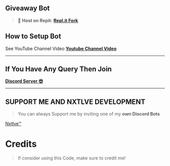 ## Giveaway Bot
> 💪 **Host on Repit:** [**Repl.it Fork**](https://replit.com/@AnshUrao2/Giveaway-Bot)

## How to Setup Bot
See YouTube Channel Video 
[**Youtube Channel Video**](https://youtube.com/channel/UCC1pjmMDmy6v1bmp_KygwFg)  
***

## If You Have Any Query Then Join 
[**Discord Server 😎**](https://dsc.gg/nxtlvedevs)
<a href="https://dsc.gg/nxtlvedevs"></a>

***

## SUPPORT ME AND NXTLVE DEVELOPMENT

> You can always Support me by inviting one of my **own Discord Bots**

[Nxtlve™](https://dsc.gg/nxtlve)

# Credits

> If consider using this Code, make sure to credit me!
